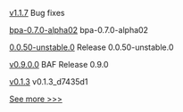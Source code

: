 
[v1.1.7](https://github.com/hyperledger/blockchain-explorer/releases/tag/v1.1.7) Bug fixes

[bpa-0.7.0-alpha02](https://github.com/hyperledger-labs/business-partner-agent-chart/releases/tag/bpa-0.7.0-alpha02) bpa-0.7.0-alpha02

[0.0.50-unstable.0](https://github.com/hyperledger/aries-framework-javascript/releases/tag/0.0.50-unstable.0) Release 0.0.50-unstable.0

[v0.9.0.0](https://github.com/hyperledger-labs/blockchain-automation-framework/releases/tag/v0.9.0.0) BAF Release 0.9.0

[v0.1.3](https://github.com/hyperledger-labs/firefly-ui/releases/tag/v0.1.3) v0.1.3_d7435d1


[See more >>>](https://start-here.hyperledger.org/releases)
